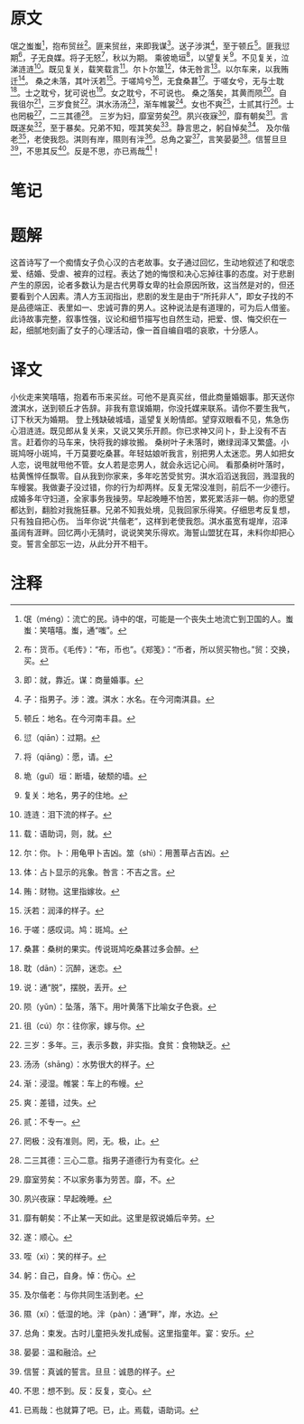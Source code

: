 # 原文
氓之蚩蚩[^1]，抱布贸丝[^2]。匪来贸丝，来即我谋[^3]。送子涉淇[^4]，至于顿丘[^5]。匪我愆期[^6]，子无良媒。将子无怒[^7]，秋以为期。
乘彼垝垣[^8]，以望复关[^9]。不见复关，泣涕涟涟[^10]。既见复关，载笑载言[^11]。尔卜尔筮[^12]，体无咎言[^13]。以尔车来，以我贿迁[^14]。
桑之未落，其叶沃若[^15]。于嗟鸠兮[^16]，无食桑葚[^17]。于嗟女兮，无与士耽[^18]。士之耽兮，犹可说也[^19]。女之耽兮，不可说也。
桑之落矣，其黄而陨[^20]。自我徂尔[^21]，三岁食贫[^22]。淇水汤汤[^23]，渐车帷裳[^24]。女也不爽[^25]，士贰其行[^26]。士也罔极[^27]，二三其德[^28]。
三岁为妇，靡室劳矣[^29]。夙兴夜寐[^30]，靡有朝矣[^31]。言既遂矣[^32]，至于暴矣。兄弟不知，咥其笑矣[^33]。静言思之，躬自悼矣[^34]。
及尔偕老[^35]，老使我怨。淇则有岸，隰则有泮[^36]。总角之宴[^37]，言笑晏晏[^38]。信誓旦旦[^39]，不思其反[^40]。反是不思，亦已焉哉[^41]！
# 笔记

# 题解
这首诗写了一个痴情女子负心汉的古老故事。女子通过回忆，生动地叙述了和氓恋爱、结婚、受虐、被弃的过程。表达了她的悔恨和决心忘掉往事的态度。对于悲剧产生的原因，论者多数认为是古代男尊女卑的社会原因所致，这当然是对的，但还要看到个人因素。清人方玉润指出，悲剧的发生是由于“所托非人”，即女子找的不是品德端正、表里如一、忠诚可靠的男人。这种说法是有道理的，可为后人借鉴。此诗故事完整，叙事性强，议论和细节描写也自然生动，把爱、恨、悔交织在一起，细腻地刻画了女子的心理活动，像一首自编自唱的哀歌，十分感人。
# 译文
小伙走来笑嘻嘻，抱着布币来买丝。可他不是真买丝，借此商量婚姻事。那天送你渡淇水，送到顿丘才告辞。非我有意误婚期，你没托媒来联系。请你不要生我气，订下秋天为婚期。
登上残缺破城墙，遥望复关盼情郎。望穿双眼看不见，焦急伤心泪涟涟。既见郎从复关来，又说又笑乐开颜。你已求神又问卜，卦上没有不吉言。赶着你的马车来，快将我的嫁妆搬。
桑树叶子未落时，嫩绿润泽又繁盛。小斑鸠呀小斑鸠，千万莫要吃桑葚。年轻姑娘听我言，别把男人太迷恋。男人如把女人恋，说甩就甩他不管。女人若是恋男人，就会永远记心间。
看那桑树叶落时，枯黄憔悴任飘零。自从我到你家来，多年吃苦受贫穷。淇水滔滔送我回，溅湿我的车幔裳。我做妻子没过错，你的行为却两样。反复无常没准则，前后不一少德行。
成婚多年守妇道，全家事务我操劳。早起晚睡不怕苦，累死累活非一朝。你的愿望都达到，翻脸对我施狂暴。兄弟不知我处境，见我回家乐得笑。仔细思考反复想，只有独自把心伤。
当年你说“共偕老”，这样到老使我怨。淇水虽宽有堤岸，沼泽虽阔有涯畔。回忆两小无猜时，说说笑笑乐得欢。海誓山盟犹在耳，未料你却把心变。誓言全部忘一边，从此分开不相干。

# 注释

[^1]: 氓（méng）：流亡的民。诗中的氓，可能是一个丧失土地流亡到卫国的人。蚩蚩：笑嘻嘻。蚩，通“嗤”。
[^2]: 布：货币。《毛传》：“布，币也”。《郑笺》：“币者，所以贸买物也。”贸：交换，买。
[^3]: 即：就，靠近。谋：商量婚事。
[^4]: 子：指男子。涉：渡。淇水：水名。在今河南淇县。
[^5]: 顿丘：地名。在今河南丰县。
[^6]: 愆（qiān）：过期。
[^7]: 将（qiāng）：愿，请。
[^8]: 垝（guǐ）垣：断墙，破颓的墙。
[^9]: 复关：地名，男子的住地。
[^10]: 涟涟：泪下流的样子。
[^11]: 载：语助词，则，就。
[^12]: 尔：你。卜：用龟甲卜吉凶。筮（shì）：用蓍草占吉凶。
[^13]: 体：占卜显示的兆象。咎言：不吉之言。
[^14]: 贿：财物。这里指嫁妆。
[^15]: 沃若：润泽的样子。
[^16]: 于嗟：感叹词。鸠：斑鸠。
[^17]: 桑葚：桑树的果实。传说斑鸠吃桑葚过多会醉。
[^18]: 耽（dān）：沉醉，迷恋。
[^19]: 说：通“脱”，摆脱，丢开。
[^20]: 陨（yǔn）：坠落，落下。用叶黄落下比喻女子色衰。
[^21]: 徂（cú）尔：往你家，嫁与你。
[^22]: 三岁：多年。三，表示多数，非实指。食贫：食物缺乏。
[^23]: 汤汤（shāng）：水势很大的样子。
[^24]: 渐：浸湿。帷裳：车上的布幔。
[^25]: 爽：差错，过失。
[^26]: 贰：不专一。
[^27]: 罔极：没有准则。罔，无。极，止。
[^28]: 二三其德：三心二意。指男子道德行为有变化。
[^29]: 靡室劳矣：不以家务事为劳苦。靡，不。
[^30]: 夙兴夜寐：早起晚睡。
[^31]: 靡有朝矣：不止某一天如此。这里是叙说婚后辛劳。
[^32]: 遂：顺心。
[^33]: 咥（xì）：笑的样子。
[^34]: 躬：自己，自身。悼：伤心。
[^35]: 及尔偕老：与你共同生活到老。
[^36]: 隰（xí）：低湿的地。泮（pàn）：通“畔”，岸，水边。
[^37]: 总角：束发。古时儿童把头发扎成髻。这里指童年。宴：安乐。
[^38]: 晏晏：温和融洽。
[^39]: 信誓：真诚的誓言。旦旦：诚恳的样子。
[^40]: 不思：想不到。反：反复，变心。
[^41]: 已焉哉：也就算了吧。已，止。焉载，语助词。